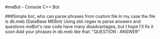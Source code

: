 #meBot - Console C++ Bot

###Simple bot, who can parse phrases from custom file
 In my case the file is db.meb (DataBase MEBot)
 Using std::regex to parse answers and questions 
 meBot's raw code have many disadvantages, but I hope I'll fix it soon
 Add your phrases in db.meb like that: "QUESTION : ANSWER"